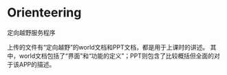 # Orienteering
定向越野服务程序  

上传的文件有“定向越野”的world文档和PPT文档，都是用于上课时的讲述。
其中，world文档包括了“界面”和“功能的定义”；PPT则包含了比较概括但全面的对于该APP的描述。
